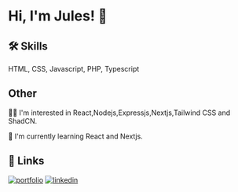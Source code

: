 
# Hi, I'm Jules! 👋


## 🛠 Skills
HTML, CSS, Javascript, PHP, Typescript


## Other 
👩‍💻 I'm interested in React,Nodejs,Expressjs,Nextjs,Tailwind CSS and ShadCN.

🧠 I'm currently learning React and Nextjs.





## 🔗 Links
[![portfolio](https://img.shields.io/badge/my_portfolio-000?style=for-the-badge&logo=ko-fi&logoColor=white)](https://julesample.github.io/jules-profile/)
[![linkedin](https://img.shields.io/badge/linkedin-0A66C2?style=for-the-badge&logo=linkedin&logoColor=white)](https://linkedin.com/in/jules-lozada-26081426a)


